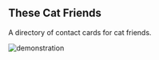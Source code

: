 ## These Cat Friends

A directory of contact cards for cat friends.

![demonstration](assets/readme-gif.gif)
